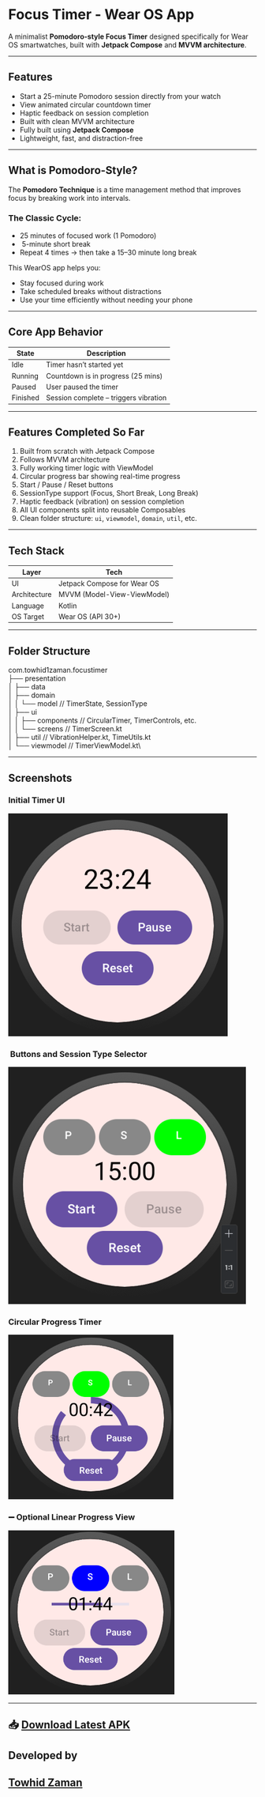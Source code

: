 #  Focus Timer - Wear OS App

A minimalist **Pomodoro-style Focus Timer** designed specifically for Wear OS smartwatches, built with **Jetpack Compose** and **MVVM architecture**.

---

##  Features

-  Start a 25-minute Pomodoro session directly from your watch
-  View animated circular countdown timer
-  Haptic feedback on session completion
-  Built with clean MVVM architecture
-  Fully built using **Jetpack Compose**
-  Lightweight, fast, and distraction-free

---

##  What is Pomodoro-Style?

The **Pomodoro Technique** is a time management method that improves focus by breaking work into intervals.

### The Classic Cycle:
-  25 minutes of focused work (1 Pomodoro)
- ️ 5-minute short break
-  Repeat 4 times → then take a 15–30 minute long break

This WearOS app helps you:
- Stay focused during work
- Take scheduled breaks without distractions
- Use your time efficiently without needing your phone

---

## Core App Behavior

| State     | Description                             |
|-----------|-----------------------------------------|
| Idle      | Timer hasn’t started yet                |
| Running   | Countdown is in progress (25 mins)      |
| Paused    | User paused the timer                   |
| Finished  | Session complete – triggers vibration   |

---

##  Features Completed So Far

1. Built from scratch with Jetpack Compose
2. Follows MVVM architecture
3. Fully working timer logic with ViewModel
4. Circular progress bar showing real-time progress
5. Start / Pause / Reset buttons
6. SessionType support (Focus, Short Break, Long Break)
7. Haptic feedback (vibration) on session completion
8. All UI components split into reusable Composables
9. Clean folder structure: `ui`, `viewmodel`, `domain`, `util`, etc.

---

##  Tech Stack

| Layer         | Tech                             |
|---------------|----------------------------------|
| UI            | Jetpack Compose for Wear OS      |
| Architecture  | MVVM (Model-View-ViewModel)      |
| Language      | Kotlin                           |
| OS Target     | Wear OS (API 30+)                |

---

##  Folder Structure

com.towhid1zaman.focustimer\
├── presentation\
│ ├── data\
│ ├── domain\
│ │ └── model // TimerState, SessionType\
│ ├── ui\
│ │ ├── components // CircularTimer, TimerControls, etc.\
│ │ └── screens // TimerScreen.kt\
│ ├── util // VibrationHelper.kt, TimeUtils.kt\
│ └── viewmodel // TimerViewModel.kt\



---

##  Screenshots

###  Initial Timer UI
![Initial](Screenshots/Initial.PNG)

### ️ Buttons and Session Type Selector
![Buttons](Screenshots/ButtonsWithSession.PNG)

###  Circular Progress Timer
![Circular Progress](Screenshots/CircularProgress.PNG)

### ➖ Optional Linear Progress View
![Linear Progress](Screenshots/LinearProgress.PNG)

---
📥 [Download Latest APK](https://github.com/towhid1zaman/Android/releases/tag/v1.0/FocusTimer.apk)
---

##  Developed by  
[Towhid Zaman](https://github.com/towhid1zaman)
---




